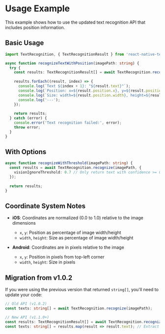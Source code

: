# Usage Example

This example shows how to use the updated text recognition API that includes position information.

## Basic Usage

```typescript
import TextRecognition, { TextRecognitionResult } from 'react-native-text-recognition-plus';

async function recognizeTextWithPosition(imagePath: string) {
  try {
    const results: TextRecognitionResult[] = await TextRecognition.recognize(imagePath);
    
    results.forEach((result, index) => {
      console.log(`Text ${index + 1}: "${result.text}"`);
      console.log(`Position: x=${result.position.x}, y=${result.position.y}`);
      console.log(`Size: width=${result.position.width}, height=${result.position.height}`);
      console.log('---');
    });
    
    return results;
  } catch (error) {
    console.error('Text recognition failed:', error);
    throw error;
  }
}
```

## With Options

```typescript
async function recognizeWithThreshold(imagePath: string) {
  const results = await TextRecognition.recognize(imagePath, {
    visionIgnoreThreshold: 0.7 // Only return text with confidence >= 0.7 (iOS only)
  });
  
  return results;
}
```

## Coordinate System Notes

- **iOS**: Coordinates are normalized (0.0 to 1.0) relative to the image dimensions
  - `x`, `y`: Position as percentage of image width/height
  - `width`, `height`: Size as percentage of image width/height
  
- **Android**: Coordinates are in pixels relative to the image
  - `x`, `y`: Position in pixels from top-left corner
  - `width`, `height`: Size in pixels

## Migration from v1.0.2

If you were using the previous version that returned `string[]`, you'll need to update your code:

```typescript
// Old API (v1.0.2)
const texts: string[] = await TextRecognition.recognize(imagePath);

// New API (v1.1.0+)
const results: TextRecognitionResult[] = await TextRecognition.recognize(imagePath);
const texts: string[] = results.map(result => result.text); // Extract just the text if needed
```

